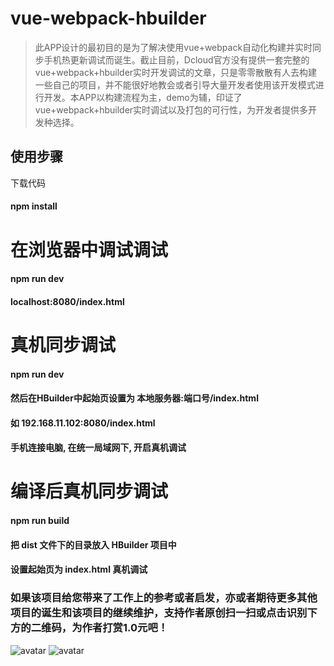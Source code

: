 # vue-webpack-hbuilder

> 此APP设计的最初目的是为了解决使用vue+webpack自动化构建并实时同步手机热更新调试而诞生。截止目前，Dcloud官方没有提供一套完整的vue+webpack+hbuilder实时开发调试的文章，只是零零散散有人去构建一些自己的项目，并不能很好地教会或者引导大量开发者使用该开发模式进行开发。本APP以构建流程为主，demo为辅，印证了vue+webpack+hbuilder实时调试以及打包的可行性，为开发者提供多开发种选择。

## 使用步骤
下载代码
#### npm install

# 在浏览器中调试调试
#### npm run dev
#### localhost:8080/index.html

# 真机同步调试
#### npm run dev
#### 然后在HBuilder中起始页设置为 本地服务器:端口号/index.html
#### 如 192.168.11.102:8080/index.html
#### 手机连接电脑, 在统一局域网下, 开启真机调试

# 编译后真机同步调试
#### npm run build
#### 把 dist 文件下的目录放入 HBuilder 项目中
#### 设置起始页为 index.html 真机调试

### 如果该项目给您带来了工作上的参考或者启发，亦或者期待更多其他项目的诞生和该项目的继续维护，支持作者原创扫一扫或点击识别下方的二维码，为作者打赏1.0元吧！

![avatar](http://chuantu.biz/t6/319/1527238314x-1404795840.png)
![avatar](http://chuantu.biz/t6/319/1527238392x-1404793017.png)


